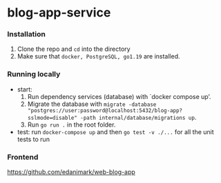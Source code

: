 # blog-app-service

### Installation

1.  Clone the repo and `cd` into the directory
2.  Make sure that `docker, PostgreSQL, go1.19` are installed.

### Running locally

- start:
  1. Run dependency services (database) with `docker compose up’.
  2. Migrate the database with `migrate -database "postgres://user:password@localhost:5432/blog-app?sslmode=disable" -path internal/database/migrations up`.
  3. Run `go run .` in the root folder.
- test: run `docker-compose up` and then `go test -v ./...` for all the unit tests to run

### Frontend

https://github.com/edanimark/web-blog-app
